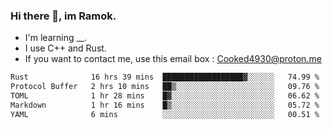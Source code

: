 ### Hi there 👋, im Ramok.

- I'm learning __.
- I use C++ and Rust.
- If you want to contact me, use this email box : Cooked4930@proton.me

<!--START_SECTION:waka-->

```txt
Rust              16 hrs 39 mins  ██████████████████▓░░░░░░   74.99 %
Protocol Buffer   2 hrs 10 mins   ██▒░░░░░░░░░░░░░░░░░░░░░░   09.76 %
TOML              1 hr 28 mins    █▓░░░░░░░░░░░░░░░░░░░░░░░   06.62 %
Markdown          1 hr 16 mins    █▒░░░░░░░░░░░░░░░░░░░░░░░   05.72 %
YAML              6 mins          ░░░░░░░░░░░░░░░░░░░░░░░░░   00.51 %
```

<!--END_SECTION:waka-->
